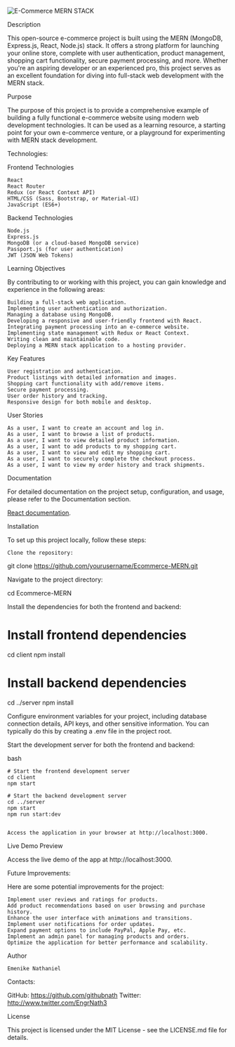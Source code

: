 

![E-Commerce MERN STACK](https://i.imgur.com/LZafZ91.)



Description

This open-source e-commerce project is built using the MERN (MongoDB, Express.js, React, Node.js) stack. It offers a strong  platform for launching your online store, complete with user authentication, product management, shopping cart functionality, secure payment processing, and more. Whether you're an aspiring developer or an experienced pro, this project serves as an excellent foundation for diving into full-stack web development with the MERN stack.


Purpose

The purpose of this project is to provide a comprehensive example of building a fully functional e-commerce website using modern web development technologies. It can be used as a learning resource, a starting point for your own e-commerce venture, or a playground for experimenting with MERN stack development.


Technologies:

Frontend Technologies

    React
    React Router
    Redux (or React Context API)
    HTML/CSS (Sass, Bootstrap, or Material-UI)
    JavaScript (ES6+)
    



Backend Technologies

    Node.js
    Express.js
    MongoDB (or a cloud-based MongoDB service)
    Passport.js (for user authentication)
    JWT (JSON Web Tokens)
    



Learning Objectives

By contributing to or working with this project, you can gain knowledge and experience in the following areas:

    Building a full-stack web application.
    Implementing user authentication and authorization.
    Managing a database using MongoDB.
    Developing a responsive and user-friendly frontend with React.
    Integrating payment processing into an e-commerce website.
    Implementing state management with Redux or React Context.
    Writing clean and maintainable code.
    Deploying a MERN stack application to a hosting provider.



Key Features

    User registration and authentication.
    Product listings with detailed information and images.
    Shopping cart functionality with add/remove items.
    Secure payment processing.
    User order history and tracking.
    Responsive design for both mobile and desktop.



User Stories

    As a user, I want to create an account and log in.
    As a user, I want to browse a list of products.
    As a user, I want to view detailed product information.
    As a user, I want to add products to my shopping cart.
    As a user, I want to view and edit my shopping cart.
    As a user, I want to securely complete the checkout process.
    As a user, I want to view my order history and track shipments.



Documentation

For detailed documentation on the project setup, configuration, and usage, please refer to the Documentation section.

[React documentation](https://reactjs.org/).



Installation

To set up this project locally, follow these steps:


    Clone the repository:

    

git clone https://github.com/yourusername/Ecommerce-MERN.git

Navigate to the project directory:



cd Ecommerce-MERN

Install the dependencies for both the frontend and backend:



# Install frontend dependencies
cd client
npm install


# Install backend dependencies
cd ../server
npm install

Configure environment variables for your project, including database connection details, API keys, and other sensitive information. You can typically do this by creating a .env file in the project root.


Start the development server for both the frontend and backend:

bash

    # Start the frontend development server
    cd client
    npm start

    # Start the backend development server
    cd ../server
    npm start
    npm run start:dev


    Access the application in your browser at http://localhost:3000.



Live Demo Preview


Access the live demo of the app at http://localhost:3000.



Future Improvements:

Here are some potential improvements for the project:

    Implement user reviews and ratings for products.
    Add product recommendations based on user browsing and purchase history.
    Enhance the user interface with animations and transitions.
    Implement user notifications for order updates.
    Expand payment options to include PayPal, Apple Pay, etc.
    Implement an admin panel for managing products and orders.
    Optimize the application for better performance and scalability.



Author

    Emenike Nathaniel

Contacts:

GitHub: https://github.com/githubnath
Twitter: http://www.twitter.com/EngrNath3




License

This project is licensed under the MIT License - see the LICENSE.md file for details.




